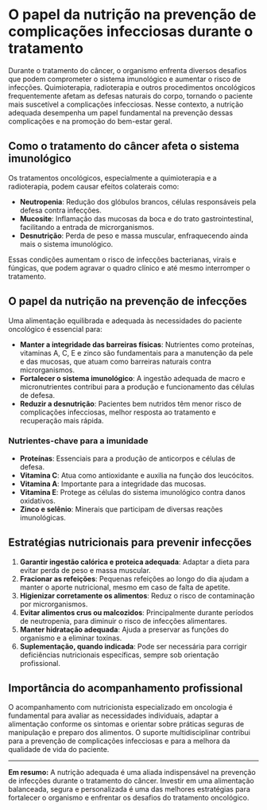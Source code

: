 # O papel da nutrição na prevenção de complicações infecciosas durante o tratamento

Durante o tratamento do câncer, o organismo enfrenta diversos desafios que podem comprometer o sistema imunológico e aumentar o risco de infecções. Quimioterapia, radioterapia e outros procedimentos oncológicos frequentemente afetam as defesas naturais do corpo, tornando o paciente mais suscetível a complicações infecciosas. Nesse contexto, a nutrição adequada desempenha um papel fundamental na prevenção dessas complicações e na promoção do bem-estar geral.

## Como o tratamento do câncer afeta o sistema imunológico

Os tratamentos oncológicos, especialmente a quimioterapia e a radioterapia, podem causar efeitos colaterais como:

- **Neutropenia**: Redução dos glóbulos brancos, células responsáveis pela defesa contra infecções.
- **Mucosite**: Inflamação das mucosas da boca e do trato gastrointestinal, facilitando a entrada de microrganismos.
- **Desnutrição**: Perda de peso e massa muscular, enfraquecendo ainda mais o sistema imunológico.

Essas condições aumentam o risco de infecções bacterianas, virais e fúngicas, que podem agravar o quadro clínico e até mesmo interromper o tratamento.

## O papel da nutrição na prevenção de infecções

Uma alimentação equilibrada e adequada às necessidades do paciente oncológico é essencial para:

- **Manter a integridade das barreiras físicas**: Nutrientes como proteínas, vitaminas A, C, E e zinco são fundamentais para a manutenção da pele e das mucosas, que atuam como barreiras naturais contra microrganismos.
- **Fortalecer o sistema imunológico**: A ingestão adequada de macro e micronutrientes contribui para a produção e funcionamento das células de defesa.
- **Reduzir a desnutrição**: Pacientes bem nutridos têm menor risco de complicações infecciosas, melhor resposta ao tratamento e recuperação mais rápida.

### Nutrientes-chave para a imunidade

- **Proteínas**: Essenciais para a produção de anticorpos e células de defesa.
- **Vitamina C**: Atua como antioxidante e auxilia na função dos leucócitos.
- **Vitamina A**: Importante para a integridade das mucosas.
- **Vitamina E**: Protege as células do sistema imunológico contra danos oxidativos.
- **Zinco e selênio**: Minerais que participam de diversas reações imunológicas.

## Estratégias nutricionais para prevenir infecções

1. **Garantir ingestão calórica e proteica adequada**: Adaptar a dieta para evitar perda de peso e massa muscular.
2. **Fracionar as refeições**: Pequenas refeições ao longo do dia ajudam a manter o aporte nutricional, mesmo em caso de falta de apetite.
3. **Higienizar corretamente os alimentos**: Reduz o risco de contaminação por microrganismos.
4. **Evitar alimentos crus ou malcozidos**: Principalmente durante períodos de neutropenia, para diminuir o risco de infecções alimentares.
5. **Manter hidratação adequada**: Ajuda a preservar as funções do organismo e a eliminar toxinas.
6. **Suplementação, quando indicada**: Pode ser necessária para corrigir deficiências nutricionais específicas, sempre sob orientação profissional.

## Importância do acompanhamento profissional

O acompanhamento com nutricionista especializado em oncologia é fundamental para avaliar as necessidades individuais, adaptar a alimentação conforme os sintomas e orientar sobre práticas seguras de manipulação e preparo dos alimentos. O suporte multidisciplinar contribui para a prevenção de complicações infecciosas e para a melhora da qualidade de vida do paciente.

---

**Em resumo:** A nutrição adequada é uma aliada indispensável na prevenção de infecções durante o tratamento do câncer. Investir em uma alimentação balanceada, segura e personalizada é uma das melhores estratégias para fortalecer o organismo e enfrentar os desafios do tratamento oncológico.